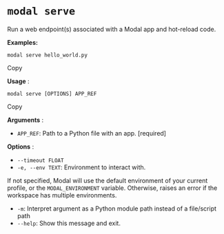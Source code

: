 # `modal serve`

Run a web endpoint(s) associated with a Modal app and hot-reload code.

**Examples:**

    
    
    modal serve hello_world.py

Copy

**Usage** :

    
    
    modal serve [OPTIONS] APP_REF

Copy

**Arguments** :

  * `APP_REF`: Path to a Python file with an app. [required]

**Options** :

  * `--timeout FLOAT`
  * `-e, --env TEXT`: Environment to interact with.

If not specified, Modal will use the default environment of your current
profile, or the `MODAL_ENVIRONMENT` variable. Otherwise, raises an error if
the workspace has multiple environments.

  * `-m`: Interpret argument as a Python module path instead of a file/script path
  * `--help`: Show this message and exit.

